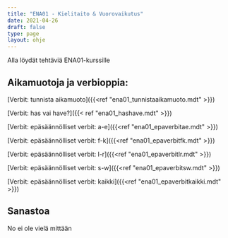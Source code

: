 ```yaml
---
title: "ENA01 - Kielitaito & Vuorovaikutus"
date: 2021-04-26
draft: false
type: page
layout: ohje
---
```


Alla löydät tehtäviä ENA01-kurssille

## Aikamuotoja ja verbioppia:
[Verbit: tunnista aikamuoto]({{<ref "ena01_tunnistaaikamuoto.mdt" >}})

[Verbit: has vai have?]({{< ref "ena01_hashave.mdt" >}})

[Verbit: epäsäännölliset verbit: a-e]({{<ref "ena01_epaverbitae.mdt" >}})

[Verbit: epäsäännölliset verbit: f-k]({{<ref "ena01_epaverbitfk.mdt" >}})

[Verbit: epäsäännölliset verbit: l-r]({{<ref "ena01_epaverbitlr.mdt" >}})

[Verbit: epäsäännölliset verbit: s-w]({{<ref "ena01_epaverbitsw.mdt" >}})

[Verbit: epäsäännölliset verbit: kaikki]({{<ref "ena01_epaverbitkaikki.mdt" >}})

## Sanastoa
No ei ole vielä mittään
